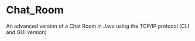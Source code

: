 # Chat_Room
An advanced version of a Chat Room in Java using the TCP/IP protocol (CLI and GUI version)
